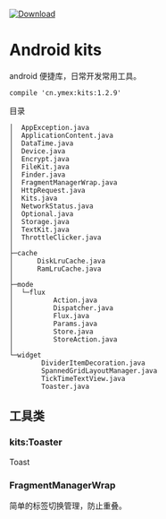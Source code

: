 [ ![Download](https://api.bintray.com/packages/ymex/maven/kits/images/download.svg) ](https://bintray.com/ymex/maven/kits/_latestVersion)

# Android kits

android 便捷库，日常开发常用工具。

```
compile 'cn.ymex:kits:1.2.9'
```

目录
```
│  AppException.java
│  ApplicationContent.java
│  DataTime.java
│  Device.java
│  Encrypt.java
│  FileKit.java
│  Finder.java
│  FragmentManagerWrap.java
│  HttpRequest.java
│  Kits.java
│  NetworkStatus.java
│  Optional.java
│  Storage.java
│  TextKit.java
│  ThrottleClicker.java
│
├─cache
│      DiskLruCache.java
│      RamLruCache.java
│
├─mode
│  └─flux
│          Action.java
│          Dispatcher.java
│          Flux.java
│          Params.java
│          Store.java
│          StoreAction.java
│
└─widget
        DividerItemDecoration.java
        SpannedGridLayoutManager.java
        TickTimeTextView.java
        Toaster.java

```

## 工具类


### kits:Toaster
Toast

### FragmentManagerWrap
简单的标签切换管理，防止重叠。
